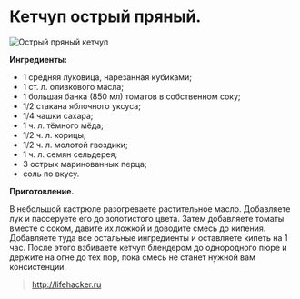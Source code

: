 # Кетчуп острый пряный.

![Острый пряный кетчуп](/images/Kulinar/Sous/ketchup_003.jpg 'Острый пряный кетчуп')

**Ингредиенты:**

- 1 средняя луковица, нарезанная кубиками;
- 1 ст. л. оливкового масла;
- 1 большая банка (850 мл) томатов в собственном соку;
- 1/2 стакана яблочного уксуса;
- 1/4 чашки сахара;
- 1 ч. л. тёмного мёда;
- 1/2 ч. л. корицы;
- 1/2 ч. л. молотой гвоздики;
- 1 ч. л. семян сельдерея;
- 3 острых маринованных перца;
- соль по вкусу.

**Приготовление.**

В небольшой кастрюле разогреваете растительное масло. Добавляете лук и пассеруете его до золотистого цвета. Затем добавляете томаты вместе с соком, давите их ложкой и доводите смесь до кипения. Добавляете туда все остальные ингредиенты и оставляете кипеть на 1 час. После этого взбиваете кетчуп блендером до однородного пюре и держите на огне до тех пор, пока смесь не станет нужной вам консистенции.

> http://lifehacker.ru
